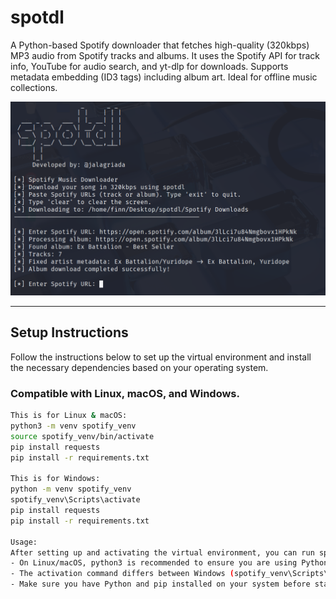 # spotdl

A Python-based Spotify downloader that fetches high-quality (320kbps) MP3 audio from Spotify tracks and albums. It uses the Spotify API for track info, YouTube for audio search, and yt-dlp for downloads. Supports metadata embedding (ID3 tags) including album art. Ideal for offline music collections.

![Project Screenshot](img.png)

---

## Setup Instructions

Follow the instructions below to set up the virtual environment and install the necessary dependencies based on your operating system.

### Compatible with **Linux**, **macOS**, and **Windows**.

```bash
This is for Linux & macOS:
python3 -m venv spotify_venv
source spotify_venv/bin/activate
pip install requests
pip install -r requirements.txt

This is for Windows: 
python -m venv spotify_venv
spotify_venv\Scripts\activate
pip install requests
pip install -r requirements.txt

Usage:
After setting up and activating the virtual environment, you can run spotdl scripts as needed.
- On Linux/macOS, python3 is recommended to ensure you are using Python 3.
- The activation command differs between Windows (spotify_venv\Scripts\activate) and Linux/macOS (source spotify_venv/bin/activate).
- Make sure you have Python and pip installed on your system before starting.
